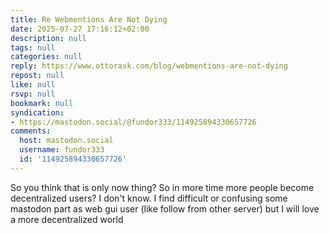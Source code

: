 ```yaml
---
title: Re Webmentions Are Not Dying
date: 2025-07-27 17:16:12+02:00
description: null
tags: null
categories: null
reply: https://www.ottorask.com/blog/webmentions-are-not-dying
repost: null
like: null
rsvp: null
bookmark: null
syndication:
- https://mastodon.social/@fundor333/114925894330657726
comments:
  host: mastodon.social
  username: fundor333
  id: '114925894330657726'
---
```


So you think that is only now thing? So in more time more people become decentralized users? I don't know. I find difficult or confusing some mastodon part as web gui user (like follow from other server) but I will love a more decentralized world
